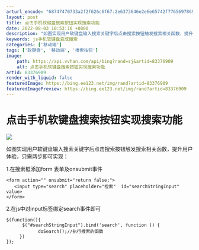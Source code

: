 ```yaml
---
arturl_encode: "68747470733a2f2f626c6f67:2e6373646e2e6e65742f77656978696e5f3432323431323532:2f61727469636c652f64657461696c732f3833333736393039"
layout: post
title: 点击手机软键盘搜索按钮实现搜索功能
date: 2022-08-03 10:53:16 +0800
description: "如图实现用户软键盘输入搜索关键字后点击搜索按钮触发搜索相关函数，提升用户体验"
keywords: js手机软键盘变成搜索
categories: ['移动端']
tags: ['软键盘', '移动端', '搜索按钮']
image:
    path: https://api.vvhan.com/api/bing?rand=sj&artid=83376909
    alt: 点击手机软键盘搜索按钮实现搜索功能
artid: 83376909
render_with_liquid: false
featuredImage: https://bing.ee123.net/img/rand?artid=83376909
featuredImagePreview: https://bing.ee123.net/img/rand?artid=83376909
---
```


# 点击手机软键盘搜索按钮实现搜索功能

![](https://i-blog.csdnimg.cn/blog_migrate/d8d63a64074337be5ca24400ab7dc0c7.png)

如图实现用户软键盘输入搜索关键字后点击搜索按钮触发搜索相关函数，提升用户体验，只需两步即可实现：

1.在搜索框添加form 表单及onsubmit事件

```
<form action="" onsubmit="return false;">        
   <input type="search" placeholder="检索"  id="searchStringInput" value>
</form>
```

2.在js中对input标签绑定search事件即可

```
$(function(){
      $("#searchStringInput").bind('search', function () {
            doSearch();//执行搜索的函数
     })
});
```